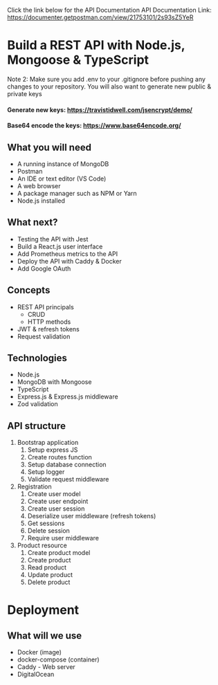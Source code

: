 Click the link below for the API Documentation
API Documentation Link: https://documenter.getpostman.com/view/21753101/2s93sZ5YeR




# Build a REST API with Node.js, Mongoose & TypeScript
Note 2: Make sure you add .env to your .gitignore before pushing any changes to your repository. You will also want to generate new public & private keys

#### Generate new keys: https://travistidwell.com/jsencrypt/demo/

#### Base64 encode the keys: https://www.base64encode.org/



## What you will need
* A running instance of MongoDB
* Postman
* An IDE or text editor (VS Code)
* A web browser
* A package manager such as NPM or Yarn
* Node.js installed

## What next?
* Testing the API with Jest
* Build a React.js user interface
* Add Prometheus metrics to the API
* Deploy the API with Caddy & Docker
* Add Google OAuth

## Concepts
* REST API principals
    * CRUD
    * HTTP methods
* JWT & refresh tokens
* Request validation
## Technologies
* Node.js
* MongoDB with Mongoose
* TypeScript
* Express.js & Express.js middleware
* Zod validation

## API structure
1. Bootstrap application
   1. Setup express JS
   2. Create routes function
   3. Setup database connection
   4. Setup logger
   5. Validate request middleware
2. Registration
   1. Create user model
   2. Create user endpoint
   3. Create user session
   4. Deserialize user middleware (refresh tokens)
   5. Get sessions
   6. Delete session
   7. Require user middleware
3. Product resource
   1. Create product model
   2. Create product
   3. Read product
   4. Update product
   5. Delete product

# Deployment

## What will we use
* Docker (image)
* docker-compose (container)
* Caddy - Web server
* DigitalOcean
